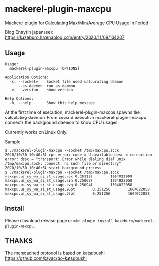# mackerel-plugin-maxcpu

Mackerel plugin for Calculating Max/Min/Average CPU Usage in Period 

Blog Entry(in japanese): https://kazeburo.hatenablog.com/entry/2020/11/09/134207

## Usage

```
Usage:
  mackerel-plugin-maxcpu [OPTIONS]

Application Options:
  -s, --socket=    Socket file used calcurating daemon
      --as-daemon  run as daemon
  -v, --version    Show version

Help Options:
  -h, --help       Show this help message
```

At the first time of execution, mackerel-plugin-maxcpu spawns the calculating daemon. From second execution mackerel-plugin-maxcpu connects the background daemon to know CPU usages.

Currently works on Linux Only.

Sample

```
$ ./mackerel-plugin-maxcpu --socket /tmp/maxcpu.sock
2020/10/30 10:40:54 rpc error: code = Unavailable desc = connection error: desc = "transport: Error while dialing dial unix /tmp/maxcpu.sock: connect: no such file or directory"
2020/10/30 10:40:54 start background process
$ ./mackerel-plugin-maxcpu --socket /tmp/maxcpu.sock
maxcpu.us_sy_wa_si_st_usage.max 0.251256        1604022058
maxcpu.us_sy_wa_si_st_usage.min 0.250627        1604022058
maxcpu.us_sy_wa_si_st_usage.avg 0.250941        1604022058
maxcpu.us_sy_wa_si_st_usage.90pt        0.251256        1604022058
maxcpu.us_sy_wa_si_st_usage.75pt        0.251256        1604022058
```

## Install

Please download release page or `mkr plugin install kazeburo/mackerel-plugin-maxcpu`.

## THANKS

The memcached protocol is based on katsubushi
https://github.com/kayac/go-katsubushi